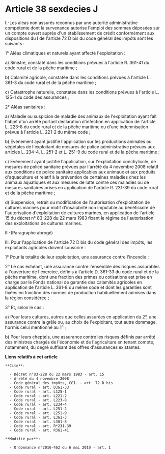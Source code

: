 # Article 38 sexdecies J

I.-Les aléas non assurés reconnus par une autorité administrative compétente dont la survenance autorise l'emploi des sommes
déposées sur un compte ouvert auprès d'un établissement de crédit conformément aux dispositions du I de l'article 72 D bis du
code général des impôts sont les suivants : 

1° Aléas climatiques et naturels ayant affecté l'exploitation : 

a) Sinistre, constaté dans les conditions prévues à l'article R. 361-41 du code rural et de la pêche maritime ; 

b) Calamité agricole, constatée dans les conditions prévues à l'article L. 361-3 du code rural et de la pêche maritime ; 

c) Catastrophe naturelle, constatée dans les conditions prévues à l'article L. 125-1 du code des assurances ; 

2° Aléas sanitaires : 

a) Maladie ou suspicion de maladie des animaux de l'exploitation ayant fait l'objet d'un arrêté portant déclaration
d'infection en application de l'article L. 223-8 du code rural et de la pêche maritime ou d'une indemnisation prévue à
l'article L. 221-2 du même code ; 

b) Evénement ayant justifié l'application sur les productions animales ou végétales de l'exploitant de mesures de police
administrative prévues aux articles L. 234-4, L. 251-2 et L. 251-9 du code rural et de la pêche maritime ; 

c) Evénement ayant justifié l'application, sur l'exploitation conchylicole, de mesures de police sanitaire prévues par
l'arrêté du 4 novembre 2008 relatif aux conditions de police sanitaire applicables aux animaux et aux produits d'aquaculture
et relatif à la prévention de certaines maladies chez les animaux aquatiques et aux mesures de lutte contre ces maladies ou
de mesures sanitaires prises en application de l'article R. 231-39 du code rural et de la pêche maritime ; 

d) Suspension, retrait ou modification de l'autorisation d'exploitation de cultures marines pour motif d'insalubrité non
imputable au bénéficiaire de l'autorisation d'exploitation de cultures marines, en application de l'article 15 du décret n°
83-228 du 22 mars 1983 fixant le régime de l'autorisation des exploitations de cultures marines. 

II.-(Paragraphe abrogé) 

III. Pour l'application de l'article 72 D bis du code général des impôts, les exploitants agricoles doivent souscrire : 

1° Pour la totalité de leur exploitation, une assurance contre l'incendie ; 

2° Le cas échéant, une assurance contre l'ensemble des risques assurables à l'ouverture de l'exercice, définis à l'article D.
361-33 du code rural et de la pêche maritime, dont une fraction des primes ou cotisations est prise en charge par le Fonds
national de garantie des calamités agricoles en application de l'article L. 361-8 du même code et dont les garanties sont
fixées en fonction des normes de production habituellement admises dans la région considérée ; 

3° Et, selon le cas : 

a) Pour leurs cultures, autres que celles assurées en application du 2°, une assurance contre la grêle ou, au choix de
l'exploitant, tout autre dommage, hormis celui mentionné au 1° ; 

b) Pour leurs cheptels, une assurance contre les risques définis par arrêté des ministres chargés de l'économie et de
l'agriculture en tenant compte, notamment, du degré suffisant des offres d'assurances existantes.

**Liens relatifs à cet article**

	**Cite**:

	  - Décret n°83-228 du 22 mars 1983 - art. 15
	  - Arrêté du 4 novembre 2008
	  - Code général des impôts, CGI. - art. 72 D bis
	  - Code rural - art. D361-33
	  - Code rural - art. L125-1
	  - Code rural - art. L221-2
	  - Code rural - art. L223-8
	  - Code rural - art. L234-4
	  - Code rural - art. L251-2
	  - Code rural - art. L251-9
	  - Code rural - art. L361-3
	  - Code rural - art. L361-8
	  - Code rural - art. R*231-39
	  - Code rural - art. R361-41

	**Modifié par**:

	  - Ordonnance n°2010-462 du 6 mai 2010 - art. 1
